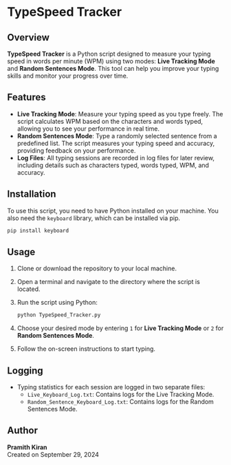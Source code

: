 
# TypeSpeed Tracker

## Overview
**TypeSpeed Tracker** is a Python script designed to measure your typing speed in words per minute (WPM) using two modes: **Live Tracking Mode** and **Random Sentences Mode**. This tool can help you improve your typing skills and monitor your progress over time.

## Features
- **Live Tracking Mode**: Measure your typing speed as you type freely. The script calculates WPM based on the characters and words typed, allowing you to see your performance in real time.
- **Random Sentences Mode**: Type a randomly selected sentence from a predefined list. The script measures your typing speed and accuracy, providing feedback on your performance.
- **Log Files**: All typing sessions are recorded in log files for later review, including details such as characters typed, words typed, WPM, and accuracy.

## Installation
To use this script, you need to have Python installed on your machine. You also need the `keyboard` library, which can be installed via pip.

```bash
pip install keyboard
```

## Usage
1. Clone or download the repository to your local machine.
2. Open a terminal and navigate to the directory where the script is located.
3. Run the script using Python:

   ```bash
   python TypeSpeed_Tracker.py
   ```

4. Choose your desired mode by entering `1` for **Live Tracking Mode** or `2` for **Random Sentences Mode**.
5. Follow the on-screen instructions to start typing.

## Logging
- Typing statistics for each session are logged in two separate files:
  - `Live_Keyboard_Log.txt`: Contains logs for the Live Tracking Mode.
  - `Random_Sentence_Keyboard_Log.txt`: Contains logs for the Random Sentences Mode.

## Author
**Pramith Kiran**  
Created on September 29, 2024
